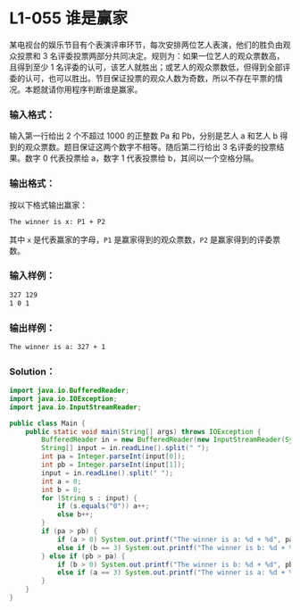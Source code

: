 # L1-055 谁是赢家

某电视台的娱乐节目有个表演评审环节，每次安排两位艺人表演，他们的胜负由观众投票和 3 名评委投票两部分共同决定。规则为：如果一位艺人的观众票数高，且得到至少 1 名评委的认可，该艺人就胜出；或艺人的观众票数低，但得到全部评委的认可，也可以胜出。节目保证投票的观众人数为奇数，所以不存在平票的情况。本题就请你用程序判断谁是赢家。

### 输入格式：

输入第一行给出 2 个不超过 1000 的正整数 Pa 和 Pb，分别是艺人 a 和艺人 b 得到的观众票数。题目保证这两个数字不相等。随后第二行给出 3 名评委的投票结果。数字 0 代表投票给 a，数字 1 代表投票给 b，其间以一个空格分隔。

### 输出格式：

按以下格式输出赢家：

```
The winner is x: P1 + P2
```

其中 `x` 是代表赢家的字母，`P1` 是赢家得到的观众票数，`P2` 是赢家得到的评委票数。

### 输入样例：

```tex
327 129
1 0 1
```

### 输出样例：

```tex
The winner is a: 327 + 1
```

### Solution：

```java
import java.io.BufferedReader;
import java.io.IOException;
import java.io.InputStreamReader;

public class Main {
    public static void main(String[] args) throws IOException {
        BufferedReader in = new BufferedReader(new InputStreamReader(System.in));
        String[] input = in.readLine().split(" ");
        int pa = Integer.parseInt(input[0]);
        int pb = Integer.parseInt(input[1]);
        input = in.readLine().split(" ");
        int a = 0;
        int b = 0;
        for (String s : input) {
            if (s.equals("0")) a++;
            else b++;
        }
        if (pa > pb) {
            if (a > 0) System.out.printf("The winner is a: %d + %d", pa, a);
            else if (b == 3) System.out.printf("The winner is b: %d + %d", pb, b);
        } else if (pb > pa) {
            if (b > 0) System.out.printf("The winner is b: %d + %d", pb, b);
            else if (a == 3) System.out.printf("The winner is a: %d + %d", pa, a);
        }
    }
}
```
